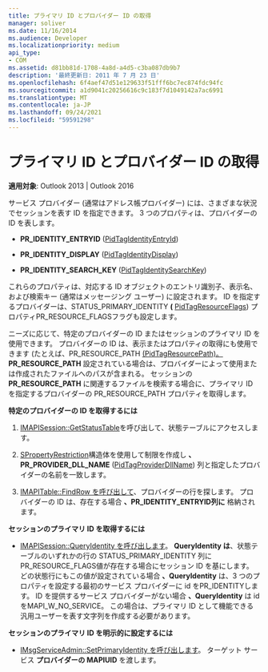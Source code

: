 ```yaml
---
title: プライマリ ID とプロバイダー ID の取得
manager: soliver
ms.date: 11/16/2014
ms.audience: Developer
ms.localizationpriority: medium
api_type:
- COM
ms.assetid: d81bb81d-1708-4a8d-a4d5-c3ba087db9b7
description: '最終更新日: 2011 年 7 月 23 日'
ms.openlocfilehash: 6f4aef47d51e129633f51fff6bc7ec874fdc94fc
ms.sourcegitcommit: a1d9041c20256616c9c183f7d1049142a7ac6991
ms.translationtype: MT
ms.contentlocale: ja-JP
ms.lasthandoff: 09/24/2021
ms.locfileid: "59591298"
---
```

# <a name="retrieving-primary-and-provider-identity"></a>プライマリ ID とプロバイダー ID の取得

  
  
**適用対象**: Outlook 2013 | Outlook 2016 
  
サービス プロバイダー (通常はアドレス帳プロバイダー) には、さまざまな状況でセッションを表す ID を指定できます。 3 つのプロパティは、プロバイダーの ID を表します。
  
- **PR_IDENTITY_ENTRYID** ([PidTagIdentityEntryId](pidtagidentityentryid-canonical-property.md)) 
    
- **PR_IDENTITY_DISPLAY** ([PidTagIdentityDisplay](pidtagidentitydisplay-canonical-property.md)) 
    
- **PR_IDENTITY_SEARCH_KEY** ([PidTagIdentitySearchKey](pidtagidentitysearchkey-canonical-property.md)) 
    
これらのプロパティは、対応する ID オブジェクトのエントリ識別子、表示名、および検索キー (通常はメッセージング ユーザー) に設定されます。 ID を指定するプロバイダーは、STATUS_PRIMARY_IDENTITY **(** [PidTagResourceFlags](pidtagresourceflags-canonical-property.md)) プロパティPR_RESOURCE_FLAGSフラグも設定します。
  
ニーズに応じて、特定のプロバイダーの ID またはセッションのプライマリ ID を使用できます。 プロバイダーの ID は、表示またはプロパティの取得にも使用できます (たとえば、PR_RESOURCE_PATH  [(PidTagResourcePath)。](pidtagresourcepath-canonical-property.md) **PR_RESOURCE_PATH** 設定されている場合は、プロバイダーによって使用または作成されたファイルへのパスが含まれる。 セッションの **PR_RESOURCE_PATH** に関連するファイルを検索する場合に、プライマリ ID を指定するプロバイダーの PR_RESOURCE_PATH プロパティを取得します。 
  
 **特定のプロバイダーの ID を取得するには**
  
1. [IMAPISession::GetStatusTable](imapisession-getstatustable.md)を呼び出して、状態テーブルにアクセスします。 
    
2. [SPropertyRestriction](spropertyrestriction.md)構造体を使用して制限を作成し **、PR_PROVIDER_DLL_NAME** ([PidTagProviderDllName](pidtagproviderdllname-canonical-property.md)) 列と指定したプロバイダーの名前を一致します。 
    
3. [IMAPITable::FindRow を呼び出して](imapitable-findrow.md)、プロバイダーの行を探します。 プロバイダーの ID は、存在する場合 **、PR_IDENTITY_ENTRYID列に** 格納されます。 
    
 **セッションのプライマリ ID を取得するには**
  
- [IMAPISession::QueryIdentity を呼び出します](imapisession-queryidentity.md)。 **QueryIdentity は**、状態テーブルのいずれかの行の STATUS_PRIMARY_IDENTITY 列に PR_RESOURCE_FLAGS値が存在する場合にセッション ID を基にします。 どの状態行にもこの値が設定されている場合 **、QueryIdentity** は、3 つのプロパティを設定する最初のサービス プロバイダーに id をPR_IDENTITYします。 ID を提供するサービス プロバイダーがない場合 **、QueryIdentity** は id をMAPI_W_NO_SERVICE。 この場合は、プライマリ ID として機能できる汎用ユーザーを表す文字列を作成する必要があります。 
    
 **セッションのプライマリ ID を明示的に設定するには**
  
- [IMsgServiceAdmin::SetPrimaryIdentity を呼び出します](imsgserviceadmin-setprimaryidentity.md)。 ターゲット サービス **プロバイダーの MAPIUID** を渡します。 
    

